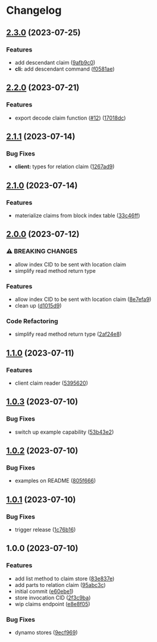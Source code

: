 # Changelog

## [2.3.0](https://github.com/web3-storage/content-claims/compare/content-claims-v2.2.0...content-claims-v2.3.0) (2023-07-25)


### Features

* add descendant claim ([9afb9c0](https://github.com/web3-storage/content-claims/commit/9afb9c097d490c0e6ce4e9364a7b6f85343d89d7))
* **cli:** add descendant command ([f0581ae](https://github.com/web3-storage/content-claims/commit/f0581ae33e5a5aa7c6c88383be8b952e7155907e))

## [2.2.0](https://github.com/web3-storage/content-claims/compare/content-claims-v2.1.1...content-claims-v2.2.0) (2023-07-21)


### Features

* export decode claim function ([#12](https://github.com/web3-storage/content-claims/issues/12)) ([17018dc](https://github.com/web3-storage/content-claims/commit/17018dc9de8b14937fff9e5e4cf47bc5c0d55cb7))

## [2.1.1](https://github.com/web3-storage/content-claims/compare/content-claims-v2.1.0...content-claims-v2.1.1) (2023-07-14)


### Bug Fixes

* **client:** types for relation claim ([1267ad9](https://github.com/web3-storage/content-claims/commit/1267ad920c410745b540a05f765556b509b4194a))

## [2.1.0](https://github.com/web3-storage/content-claims/compare/content-claims-v2.0.0...content-claims-v2.1.0) (2023-07-14)


### Features

* materialize claims from block index table ([33c46ff](https://github.com/web3-storage/content-claims/commit/33c46ff241f57b3259b1b0aac62a26c788d3faac))

## [2.0.0](https://github.com/web3-storage/content-claims/compare/content-claims-v1.1.0...content-claims-v2.0.0) (2023-07-12)


### ⚠ BREAKING CHANGES

* allow index CID to be sent with location claim
* simplify read method return type

### Features

* allow index CID to be sent with location claim ([8e7efa9](https://github.com/web3-storage/content-claims/commit/8e7efa9fbd5e0842680f08b55faf9d3c7d7cab6f))
* clean up ([d1015d9](https://github.com/web3-storage/content-claims/commit/d1015d9b2960f750f0eb2b3a8a2d94b6870d4f3f))


### Code Refactoring

* simplify read method return type ([2af24e8](https://github.com/web3-storage/content-claims/commit/2af24e8efa72647c49702da020b6f7e3cd896b6d))

## [1.1.0](https://github.com/web3-storage/content-claims/compare/content-claims-v1.0.3...content-claims-v1.1.0) (2023-07-11)


### Features

* client claim reader ([5395620](https://github.com/web3-storage/content-claims/commit/5395620926a7c6da325a3b617d0fd9d8bba09bac))

## [1.0.3](https://github.com/web3-storage/content-claims/compare/content-claims-v1.0.2...content-claims-v1.0.3) (2023-07-10)


### Bug Fixes

* switch up example capability ([53b43e2](https://github.com/web3-storage/content-claims/commit/53b43e25374c75669a12facfd3ec312262e4d600))

## [1.0.2](https://github.com/web3-storage/content-claims/compare/content-claims-v1.0.1...content-claims-v1.0.2) (2023-07-10)


### Bug Fixes

* examples on README ([805f666](https://github.com/web3-storage/content-claims/commit/805f66694e539dd750f0429da4069cd789903939))

## [1.0.1](https://github.com/web3-storage/content-claims/compare/content-claims-v1.0.0...content-claims-v1.0.1) (2023-07-10)


### Bug Fixes

* trigger release ([1c76b16](https://github.com/web3-storage/content-claims/commit/1c76b16aeb4d48e43f7543eff2dabbe166442229))

## 1.0.0 (2023-07-10)


### Features

* add list method to claim store ([83e837e](https://github.com/web3-storage/content-claims/commit/83e837e5628e644a7e638d90940947f5b3cd76af))
* add parts to relation claim ([95abc3c](https://github.com/web3-storage/content-claims/commit/95abc3c243d37a653b98bf1915b32361466c4889))
* initial commit ([e60ebe1](https://github.com/web3-storage/content-claims/commit/e60ebe1b00b11529bf726521a850cc43b7e0c478))
* store invocation CID ([2f3c9ba](https://github.com/web3-storage/content-claims/commit/2f3c9ba9b0f7fb1f969620353f23c09c43c23348))
* wip claims endpoint ([e8e8f05](https://github.com/web3-storage/content-claims/commit/e8e8f05a0d659c8d541de5f464eded91d18a4245))


### Bug Fixes

* dynamo stores ([9ecf969](https://github.com/web3-storage/content-claims/commit/9ecf969fafc9b8384c49fcf377710062dbb547b0))
